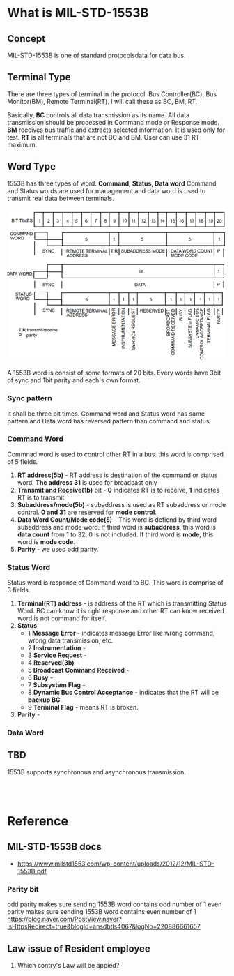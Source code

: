 What is MIL-STD-1553B
=============
<p style="width:800px;">

## Concept
MIL-STD-1553B is one of standard protocolsdata for data bus.

## Terminal Type
There are three types of terminal in the protocol. Bus Controller(BC), Bus Monitor(BM), Remote Terminal(RT). I will call these as BC, BM, RT.

Basically, <b>BC</b> controls all data transmission as its name. All data transmission should be processed in Command mode or Response mode. <b>BM</b> receives bus traffic and extracts selected information. It is used only for test. <b>RT</b> is all terminals that are not BC and BM. User can use 31 RT maximum. 

</p>

## Word Type
1553B has three types of word. <b>Command, Status, Data word</b> Command and Status words are used for management and data word is used to transmit real data between terminals.

<img src='./images/1553B word format.PNG' width='600'>

A 1553B word is consist of some formats of 20 bits. Every words have 3bit of sync and 1bit parity and each's own format.
### Sync pattern
It shall be three bit times. Command word and Status word has same pattern and Data word has reversed pattern than command and status.

### Command Word
Commnad word is used to control other RT in a bus. this word is comprised of  5 fields.
 1. **RT address(5b)** - RT address is destination of the command or status word. **The address 31** is used for broadcast only
 2. **Transmit and Receive(1b)** bit - **0** indicates RT is to receive, **1** indicates RT is to transmit
 3. **Subaddress/mode(5b)** - subaddress is used as RT subaddress or mode control. **0 and 31** are reserved for **mode control**.
 4. **Data Word Count/Mode code(5)** - This word is defiend by third word subaddress and mode word. If third word is **subaddress**, this word is **data count** from 1 to 32, 0 is not included. If third word is **mode**, this word is **mode code**.
 5. **Parity** - we used odd parity.

### Status Word
Status word is response of Command word to BC. This word is comprise of 3 fields.
1. **Terminal(RT) address** - is address of the RT which is transmitting Status Word. BC can know it is right response and other RT can know received word is not command for itself.
2. **Status**
   * 1 **Message Error** - indicates message Error like wrong command, wrong data transmission, etc.
   * 2 **Instrumentation** - 
   * 3 **Service Request** - 
   * 4 **Reserved(3b)** - 
   * 5 **Broadcast Command Received** - 
   * 6 **Busy** - 
   * 7 **Subsystem Flag** - 
   * 8 **Dynamic Bus Control Acceptance** - indicates that the RT will be **backup BC**.
   * 9 **Terminal Flag** - means RT is broken.
3. **Parity** - 
### Data Word

## TBD
1553B supports synchronous and asynchronous transmission.

<br><br>
# Reference
## MIL-STD-1553B docs
 - https://www.milstd1553.com/wp-content/uploads/2012/12/MIL-STD-1553B.pdf
### Parity bit
odd parity makes sure sending 1553B word contains odd number of 1
even parity makes sure sending 1553B word contains even number of 1
https://blog.naver.com/PostView.naver?isHttpsRedirect=true&blogId=ansdbtls4067&logNo=220886661657

## Law issue of Resident employee
1. <a herf="https://www.saramin.co.kr/zf_user/hr-magazine/view?hr_idx=397">Which contry's Law will be appied?</a>